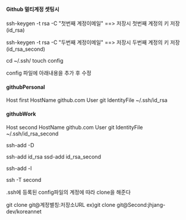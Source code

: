 #### Github 멀티계정 셋팅시
ssh-keygen -t rsa -C "첫번째 계정이메일"
==> 저장시 첫번째 계정의 키 저장 (id_rsa)


ssh-keygen -t rsa -C "두번째 계정이메일"
==> 저장시 두번째 계정의 키 저장 (id_rsa_second)

cd ~/.ssh/
touch config

config 파일에 아래내용을 추가 후 수정

#### githubPersonal

Host first
    HostName github.com
    User git
    IdentityFile ~/.ssh/id_rsa

#### githubWork

Host second
    HostName github.com
    User git
    IdentityFile ~/.ssh/id_rsa_second

ssh-add -D

ssh-add id_rsa
ssd-add id_rsa_second

ssh-add -l

ssh -T second

.ssh에 등록된 config파일의 계정에 따라 clone을 해준다

git clone git@계정별칭:저장소URL
ex)git clone git@Second:jhjang-dev/koreannet
